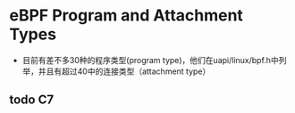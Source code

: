 
# eBPF Program and Attachment Types

- 目前有差不多30种的程序类型(program type)，他们在uapi/linux/bpf.h中列举，并且有超过40中的连接类型（attachment type）

## todo C7
